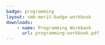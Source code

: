```yaml
---
badge: programming
layout: smb-merit-badge-workbook
downloads:
    - name: Programming Workbook
      url: programming-workbook.pdf
---
```


